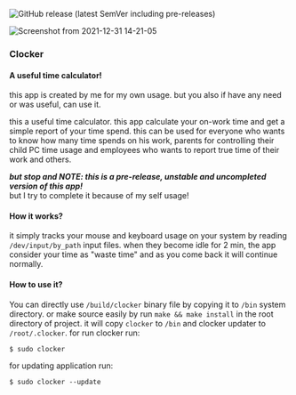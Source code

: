 <!--
 Copyright (C) 2021 rdwn
 
 This file is part of Clocker.
 
 Clocker is free software: you can redistribute it and/or modify
 it under the terms of the GNU General Public License as published by
 the Free Software Foundation, either version 3 of the License, or
 (at your option) any later version.
 
 Clocker is distributed in the hope that it will be useful,
 but WITHOUT ANY WARRANTY; without even the implied warranty of
 MERCHANTABILITY or FITNESS FOR A PARTICULAR PURPOSE.  See the
 GNU General Public License for more details.
 
 You should have received a copy of the GNU General Public License
 along with Clocker.  If not, see <http://www.gnu.org/licenses/>.
-->

![GitHub release (latest SemVer including pre-releases)](https://img.shields.io/github/v/release/rdwnsjjd/Clocker?include_prereleases)

![Screenshot from 2021-12-31 14-21-05](https://user-images.githubusercontent.com/84472404/147819454-e10037d4-23d8-40fb-ad68-6fda91b730e5.png)


### Clocker
#### A useful time calculator!
this app is created by me for my own usage. but you also if have any need or was useful, can use it.

this a useful time calculator. this app calculate your on-work time and get a simple report of your time spend.
this can be used for everyone who wants to know how many time spends on his work, parents for controlling their child PC time usage and employees who wants to report true time of their work and others.

***but stop and NOTE: this is a pre-release, unstable and uncompleted version of this app!*** <br />
but I try to complete it because of my self usage!

#### How it works?
it simply tracks your mouse and keyboard usage on your system by reading `/dev/input/by_path` input files.
when they become idle for 2 min, the app consider your time as "waste time" and as you come back it will continue normally.

#### How to use it?
You can directly use `/build/clocker` binary file by copying it to `/bin` system directory.
or make source easily by run `make && make install` in the root directory of project.
it will copy `clocker` to `/bin` and clocker updater to `/root/.clocker`.
for run clocker run:
```
$ sudo clocker
```

for updating application run:
```
$ sudo clocker --update
```
